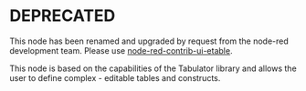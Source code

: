 # DEPRECATED
This node has been renamed and upgraded by request from the node-red development team.
Please use [node-red-contrib-ui-etable](https://github.com/Gippsman2017/node-red-contrib-ui-etable). 

This node is based on the capabilities of the Tabulator library and allows 
the user to define complex - editable tables and constructs.

